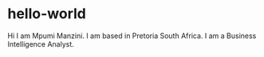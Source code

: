# hello-world
Hi I am Mpumi Manzini. I am based in Pretoria South Africa. I am a Business Intelligence Analyst.
